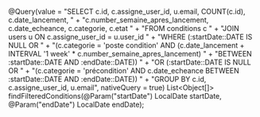 @Query(value = "SELECT c.id, c.assigne_user_id, u.email, COUNT(c.id), c.date_lancement, " +
        "c.number_semaine_apres_lancement, c.date_echeance, c.categorie, c.etat " +
        "FROM conditions c " +
        "JOIN users u ON c.assigne_user_id = u.user_id " +
        "WHERE (:startDate::DATE IS NULL OR " +
        "(c.categorie = 'poste condition' AND (c.date_lancement + INTERVAL '1 week' * c.number_semaine_apres_lancement) " +
        "BETWEEN :startDate::DATE AND :endDate::DATE)) " +
        "OR (:startDate::DATE IS NULL OR " +
        "(c.categorie = 'précondition' AND c.date_echeance BETWEEN :startDate::DATE AND :endDate::DATE)) " +
        "GROUP BY c.id, c.assigne_user_id, u.email",
        nativeQuery = true)
List<Object[]> findFilteredConditions(@Param("startDate") LocalDate startDate, @Param("endDate") LocalDate endDate);
